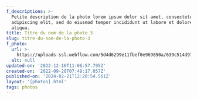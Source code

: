 ```yaml
---
f_descriptions: >-
  Petite description de la photo lorem ipsum dolor sit amet, consectetur
  adipiscing elit, sed do eiusmod tempor incididunt ut labore et dolore magna
  aliqua.
title: Titre du nom de la photo 3
slug: titre-du-nom-de-la-photo-3
f_photo:
  url: >-
    https://uploads-ssl.webflow.com/5d4d6299e11fbef0e969850a/639c514d97fd70226343f7b4_photo3.jpg
  alt: null
updated-on: '2022-12-16T11:06:57.795Z'
created-on: '2022-09-28T07:49:17.057Z'
published-on: '2024-02-21T12:20:54.561Z'
layout: '[photos].html'
tags: photos
---
```



